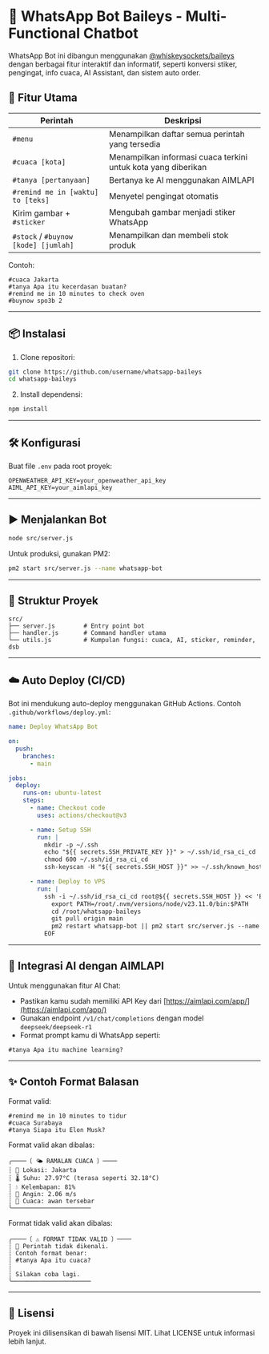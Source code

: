 # 🤖 WhatsApp Bot Baileys - Multi-Functional Chatbot

WhatsApp Bot ini dibangun menggunakan [@whiskeysockets/baileys](https://github.com/WhiskeySockets/Baileys) dengan berbagai fitur interaktif dan informatif, seperti konversi stiker, pengingat, info cuaca, AI Assistant, dan sistem auto order.

## 🔧 Fitur Utama

| Perintah                             | Deskripsi                                                     |
| ------------------------------------ | ------------------------------------------------------------- |
| `#menu`                              | Menampilkan daftar semua perintah yang tersedia               |
| `#cuaca [kota]`                      | Menampilkan informasi cuaca terkini untuk kota yang diberikan |
| `#tanya [pertanyaan]`                | Bertanya ke AI menggunakan AIMLAPI                            |
| `#remind me in [waktu] to [teks]`    | Menyetel pengingat otomatis                                   |
| Kirim gambar + `#sticker`            | Mengubah gambar menjadi stiker WhatsApp                       |
| `#stock` / `#buynow [kode] [jumlah]` | Menampilkan dan membeli stok produk                           |

Contoh:

```
#cuaca Jakarta
#tanya Apa itu kecerdasan buatan?
#remind me in 10 minutes to check oven
#buynow spo3b 2
```

---

## 📦 Instalasi

1. Clone repositori:

```bash
git clone https://github.com/username/whatsapp-baileys
cd whatsapp-baileys
```

2. Install dependensi:

```bash
npm install
```

---

## 🛠 Konfigurasi

Buat file `.env` pada root proyek:

```env
OPENWEATHER_API_KEY=your_openweather_api_key
AIML_API_KEY=your_aimlapi_key
```

---

## ▶️ Menjalankan Bot

```bash
node src/server.js
```

Untuk produksi, gunakan PM2:

```bash
pm2 start src/server.js --name whatsapp-bot
```

---

## 🧠 Struktur Proyek

```
src/
├── server.js        # Entry point bot
├── handler.js       # Command handler utama
└── utils.js         # Kumpulan fungsi: cuaca, AI, sticker, reminder, dsb
```

---

## ☁️ Auto Deploy (CI/CD)

Bot ini mendukung auto-deploy menggunakan GitHub Actions. Contoh `.github/workflows/deploy.yml`:

```yaml
name: Deploy WhatsApp Bot

on:
  push:
    branches:
      - main

jobs:
  deploy:
    runs-on: ubuntu-latest
    steps:
      - name: Checkout code
        uses: actions/checkout@v3

      - name: Setup SSH
        run: |
          mkdir -p ~/.ssh
          echo "${{ secrets.SSH_PRIVATE_KEY }}" > ~/.ssh/id_rsa_ci_cd
          chmod 600 ~/.ssh/id_rsa_ci_cd
          ssh-keyscan -H "${{ secrets.SSH_HOST }}" >> ~/.ssh/known_hosts

      - name: Deploy to VPS
        run: |
          ssh -i ~/.ssh/id_rsa_ci_cd root@${{ secrets.SSH_HOST }} << 'EOF'
            export PATH=/root/.nvm/versions/node/v23.11.0/bin:$PATH
            cd /root/whatsapp-baileys
            git pull origin main
            pm2 restart whatsapp-bot || pm2 start src/server.js --name whatsapp-bot
          EOF
```

---

## 🧠 Integrasi AI dengan AIMLAPI

Untuk menggunakan fitur AI Chat:

- Pastikan kamu sudah memiliki API Key dari [https://aimlapi.com/app/](https://aimlapi.com/app/)
- Gunakan endpoint `/v1/chat/completions` dengan model `deepseek/deepseek-r1`
- Format prompt kamu di WhatsApp seperti:

```
#tanya Apa itu machine learning?
```

---

## ✨ Contoh Format Balasan

Format valid:

```
#remind me in 10 minutes to tidur
#cuaca Surabaya
#tanya Siapa itu Elon Musk?
```

Format valid akan dibalas:

```
╭────〔 🌤️ RAMALAN CUACA 〕────
┊ 📍 Lokasi: Jakarta
┊ 🌡️ Suhu: 27.97°C (terasa seperti 32.18°C)
┊ 💧 Kelembapan: 81%
┊ 💨 Angin: 2.06 m/s
┊ 📖 Cuaca: awan tersebar
╰──────────────────────
```

Format tidak valid akan dibalas:

```
╭────〔 ⚠️ FORMAT TIDAK VALID 〕────
┊ 💬 Perintah tidak dikenali.
┊ Contoh format benar:
┊ #tanya Apa itu cuaca?
┊
┊ Silakan coba lagi.
╰──────────────────────
```

---

## 📄 Lisensi

Proyek ini dilisensikan di bawah lisensi MIT. Lihat LICENSE untuk informasi lebih lanjut.
